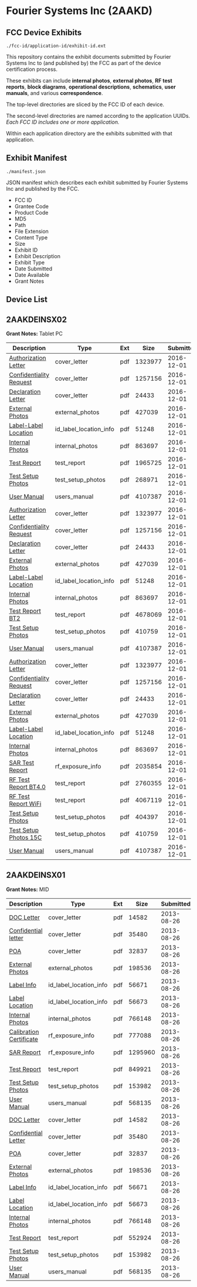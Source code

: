 # Fourier Systems Inc (2AAKD)
## FCC Device Exhibits

```
./fcc-id/application-id/exhibit-id.ext
```

This repository contains the exhibit documents submitted by Fourier Systems Inc to (and published by) the FCC as part of the device certification process.

These exhibits can include **internal photos**, **external photos**, **RF test reports**, **block diagrams**, **operational descriptions**, **schematics**, **user manuals**, and various **correspondence**.

The top-level directories are sliced by the FCC ID of each device.

The second-level directories are named according to the application UUIDs. *Each FCC ID includes one or more application.*

Within each application directory are the exhibits submitted with that application. 

## Exhibit Manifest

```
./manifest.json
```

JSON manifest which describes each exhibit submitted by Fourier Systems Inc and published by the FCC.

- FCC ID
- Grantee Code
- Product Code
- MD5
- Path
- File Extension
- Content Type
- Size
- Exhibit ID
- Exhibit Description
- Exhibit Type
- Date Submitted
- Date Available
- Grant Notes

## Device List
## 2AAKDEINSX02
**Grant Notes:** Tablet PC

| Description | Type | Ext | Size | Submitted | Available |
| ----------- | ---- | --- | ---- | --------- | --------- |
| [Authorization Letter](2AAKDEINSX02/a37855c13035bb57f3ba885b6fc33b0c/3214607.pdf) | cover_letter | pdf | 1323977 | 2016-12-01 | 2016-12-01 |
| [Confidentiality Request](2AAKDEINSX02/a37855c13035bb57f3ba885b6fc33b0c/3214608.pdf) | cover_letter | pdf | 1257156 | 2016-12-01 | 2016-12-01 |
| [Declaration Letter](2AAKDEINSX02/a37855c13035bb57f3ba885b6fc33b0c/3214609.pdf) | cover_letter | pdf | 24433 | 2016-12-01 | 2016-12-01 |
| [External Photos](2AAKDEINSX02/a37855c13035bb57f3ba885b6fc33b0c/3214610.pdf) | external_photos | pdf | 427039 | 2016-12-01 | 2016-12-01 |
| [Label-Label Location](2AAKDEINSX02/a37855c13035bb57f3ba885b6fc33b0c/3214612.pdf) | id_label_location_info | pdf | 51248 | 2016-12-01 | 2016-12-01 |
| [Internal Photos](2AAKDEINSX02/a37855c13035bb57f3ba885b6fc33b0c/3214611.pdf) | internal_photos | pdf | 863697 | 2016-12-01 | 2016-12-01 |
| [Test Report](2AAKDEINSX02/a37855c13035bb57f3ba885b6fc33b0c/3214822.pdf) | test_report | pdf | 1965725 | 2016-12-01 | 2016-12-01 |
| [Test Setup Photos](2AAKDEINSX02/a37855c13035bb57f3ba885b6fc33b0c/3214823.pdf) | test_setup_photos | pdf | 268971 | 2016-12-01 | 2016-12-01 |
| [User Manual](2AAKDEINSX02/a37855c13035bb57f3ba885b6fc33b0c/3214618.pdf) | users_manual | pdf | 4107387 | 2016-12-01 | 2016-12-01 |
| [Authorization Letter](2AAKDEINSX02/ffa90784a51eb1e5d91dadbd6342a020/3214607.pdf) | cover_letter | pdf | 1323977 | 2016-12-01 | 2016-12-01 |
| [Confidentiality Request](2AAKDEINSX02/ffa90784a51eb1e5d91dadbd6342a020/3214608.pdf) | cover_letter | pdf | 1257156 | 2016-12-01 | 2016-12-01 |
| [Declaration Letter](2AAKDEINSX02/ffa90784a51eb1e5d91dadbd6342a020/3214609.pdf) | cover_letter | pdf | 24433 | 2016-12-01 | 2016-12-01 |
| [External Photos](2AAKDEINSX02/ffa90784a51eb1e5d91dadbd6342a020/3214610.pdf) | external_photos | pdf | 427039 | 2016-12-01 | 2016-12-01 |
| [Label-Label Location](2AAKDEINSX02/ffa90784a51eb1e5d91dadbd6342a020/3214612.pdf) | id_label_location_info | pdf | 51248 | 2016-12-01 | 2016-12-01 |
| [Internal Photos](2AAKDEINSX02/ffa90784a51eb1e5d91dadbd6342a020/3214611.pdf) | internal_photos | pdf | 863697 | 2016-12-01 | 2016-12-01 |
| [Test Report BT2](2AAKDEINSX02/ffa90784a51eb1e5d91dadbd6342a020/3214737.pdf) | test_report | pdf | 4678069 | 2016-12-01 | 2016-12-01 |
| [Test Setup Photos](2AAKDEINSX02/ffa90784a51eb1e5d91dadbd6342a020/3214617.pdf) | test_setup_photos | pdf | 410759 | 2016-12-01 | 2016-12-01 |
| [User Manual](2AAKDEINSX02/ffa90784a51eb1e5d91dadbd6342a020/3214618.pdf) | users_manual | pdf | 4107387 | 2016-12-01 | 2016-12-01 |
| [Authorization Letter](2AAKDEINSX02/5adaf0fa2eb0c60931c2054425907fd8/3214607.pdf) | cover_letter | pdf | 1323977 | 2016-12-01 | 2016-12-01 |
| [Confidentiality Request](2AAKDEINSX02/5adaf0fa2eb0c60931c2054425907fd8/3214608.pdf) | cover_letter | pdf | 1257156 | 2016-12-01 | 2016-12-01 |
| [Declaration Letter](2AAKDEINSX02/5adaf0fa2eb0c60931c2054425907fd8/3214609.pdf) | cover_letter | pdf | 24433 | 2016-12-01 | 2016-12-01 |
| [External Photos](2AAKDEINSX02/5adaf0fa2eb0c60931c2054425907fd8/3214610.pdf) | external_photos | pdf | 427039 | 2016-12-01 | 2016-12-01 |
| [Label-Label Location](2AAKDEINSX02/5adaf0fa2eb0c60931c2054425907fd8/3214612.pdf) | id_label_location_info | pdf | 51248 | 2016-12-01 | 2016-12-01 |
| [Internal Photos](2AAKDEINSX02/5adaf0fa2eb0c60931c2054425907fd8/3214611.pdf) | internal_photos | pdf | 863697 | 2016-12-01 | 2016-12-01 |
| [SAR Test Report](2AAKDEINSX02/5adaf0fa2eb0c60931c2054425907fd8/3214613.pdf) | rf_exposure_info | pdf | 2035854 | 2016-12-01 | 2016-12-01 |
| [RF Test Report BT4.0](2AAKDEINSX02/5adaf0fa2eb0c60931c2054425907fd8/3214615.pdf) | test_report | pdf | 2760355 | 2016-12-01 | 2016-12-01 |
| [RF Test Report WiFi](2AAKDEINSX02/5adaf0fa2eb0c60931c2054425907fd8/3214616.pdf) | test_report | pdf | 4067119 | 2016-12-01 | 2016-12-01 |
| [Test Setup Photos](2AAKDEINSX02/5adaf0fa2eb0c60931c2054425907fd8/3214614.pdf) | test_setup_photos | pdf | 404397 | 2016-12-01 | 2016-12-01 |
| [Test Setup Photos 15C](2AAKDEINSX02/5adaf0fa2eb0c60931c2054425907fd8/3214617.pdf) | test_setup_photos | pdf | 410759 | 2016-12-01 | 2016-12-01 |
| [User Manual](2AAKDEINSX02/5adaf0fa2eb0c60931c2054425907fd8/3214618.pdf) | users_manual | pdf | 4107387 | 2016-12-01 | 2016-12-01 |
## 2AAKDEINSX01
**Grant Notes:** MID

| Description | Type | Ext | Size | Submitted | Available |
| ----------- | ---- | --- | ---- | --------- | --------- |
| [DOC Letter](2AAKDEINSX01/a0f2902341efb1d7142e956f320e1a81/2053590.pdf) | cover_letter | pdf | 14582 | 2013-08-26 | 2013-08-26 |
| [Confidential letter](2AAKDEINSX01/a0f2902341efb1d7142e956f320e1a81/2053595.pdf) | cover_letter | pdf | 35480 | 2013-08-26 | 2013-08-26 |
| [POA](2AAKDEINSX01/a0f2902341efb1d7142e956f320e1a81/2053596.pdf) | cover_letter | pdf | 32837 | 2013-08-26 | 2013-08-26 |
| [External Photos](2AAKDEINSX01/a0f2902341efb1d7142e956f320e1a81/2053591.pdf) | external_photos | pdf | 198536 | 2013-08-26 | 2013-08-26 |
| [Label Info](2AAKDEINSX01/a0f2902341efb1d7142e956f320e1a81/2053593.pdf) | id_label_location_info | pdf | 56671 | 2013-08-26 | 2013-08-26 |
| [Label Location](2AAKDEINSX01/a0f2902341efb1d7142e956f320e1a81/2053594.pdf) | id_label_location_info | pdf | 56673 | 2013-08-26 | 2013-08-26 |
| [Internal Photos](2AAKDEINSX01/a0f2902341efb1d7142e956f320e1a81/2053592.pdf) | internal_photos | pdf | 766148 | 2013-08-26 | 2013-08-26 |
| [Calibration Certificate](2AAKDEINSX01/a0f2902341efb1d7142e956f320e1a81/2053617.pdf) | rf_exposure_info | pdf | 777088 | 2013-08-26 | 2013-08-26 |
| [SAR Report](2AAKDEINSX01/a0f2902341efb1d7142e956f320e1a81/2053625.pdf) | rf_exposure_info | pdf | 1295960 | 2013-08-26 | 2013-08-26 |
| [Test Report](2AAKDEINSX01/a0f2902341efb1d7142e956f320e1a81/2053626.pdf) | test_report | pdf | 849921 | 2013-08-26 | 2013-08-26 |
| [Test Setup Photos](2AAKDEINSX01/a0f2902341efb1d7142e956f320e1a81/2053598.pdf) | test_setup_photos | pdf | 153982 | 2013-08-26 | 2013-08-26 |
| [User Manual](2AAKDEINSX01/a0f2902341efb1d7142e956f320e1a81/2053599.pdf) | users_manual | pdf | 568135 | 2013-08-26 | 2013-08-26 |
| [DOC Letter](2AAKDEINSX01/e05f14045dbb269c98070ac2ad426c25/2053590.pdf) | cover_letter | pdf | 14582 | 2013-08-26 | 2013-08-26 |
| [Confidential Letter](2AAKDEINSX01/e05f14045dbb269c98070ac2ad426c25/2053595.pdf) | cover_letter | pdf | 35480 | 2013-08-26 | 2013-08-26 |
| [POA](2AAKDEINSX01/e05f14045dbb269c98070ac2ad426c25/2053596.pdf) | cover_letter | pdf | 32837 | 2013-08-26 | 2013-08-26 |
| [External Photos](2AAKDEINSX01/e05f14045dbb269c98070ac2ad426c25/2053591.pdf) | external_photos | pdf | 198536 | 2013-08-26 | 2013-08-26 |
| [Label Info](2AAKDEINSX01/e05f14045dbb269c98070ac2ad426c25/2053593.pdf) | id_label_location_info | pdf | 56671 | 2013-08-26 | 2013-08-26 |
| [Label Location](2AAKDEINSX01/e05f14045dbb269c98070ac2ad426c25/2053594.pdf) | id_label_location_info | pdf | 56673 | 2013-08-26 | 2013-08-26 |
| [Internal Photos](2AAKDEINSX01/e05f14045dbb269c98070ac2ad426c25/2053592.pdf) | internal_photos | pdf | 766148 | 2013-08-26 | 2013-08-26 |
| [Test Report](2AAKDEINSX01/e05f14045dbb269c98070ac2ad426c25/2053597.pdf) | test_report | pdf | 552924 | 2013-08-26 | 2013-08-26 |
| [Test Setup Photos](2AAKDEINSX01/e05f14045dbb269c98070ac2ad426c25/2053598.pdf) | test_setup_photos | pdf | 153982 | 2013-08-26 | 2013-08-26 |
| [User Manual](2AAKDEINSX01/e05f14045dbb269c98070ac2ad426c25/2053599.pdf) | users_manual | pdf | 568135 | 2013-08-26 | 2013-08-26 |
